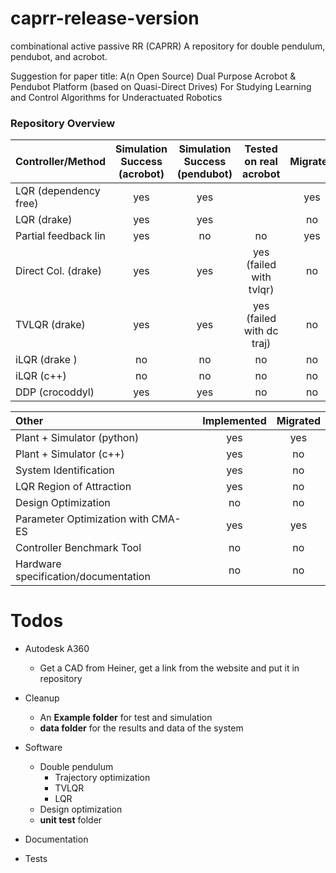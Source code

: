 # caprr-release-version

combinational active passive RR (CAPRR)
A repository for double pendulum, pendubot, and acrobot.

Suggestion for paper title: A(n Open Source) Dual Purpose Acrobot & Pendubot Platform (based on Quasi-Direct Drives) For Studying Learning and Control Algorithms for Underactuated Robotics


### Repository Overview

| Controller/Method     | Simulation Success (acrobot)   | Simulation Success (pendubot)   | Tested on real acrobot |   Migrated    |
|:----------------------|:------------------------------:|:-------------------------------:|:----------------------:|:-------------:|
|LQR (dependency free)  |yes                             |yes                              |                        |yes            |
|LQR (drake)            |yes                             |yes                              |                        |no             |
|Partial feedback lin   |yes                             |no                               |no                      |yes            |
|Direct Col. (drake)    |yes                             |yes                              |yes (failed with tvlqr) |no             |
|TVLQR (drake)          |yes                             |yes                              |yes (failed with dc traj)|no            |
|iLQR (drake )          |no                              |no                               |no                      |no             |
|iLQR (c++)             |no                              |no                               |no                      |no             |
|DDP (crocoddyl)        |yes                             |yes                              |no                      |no             |


|Other                                  | Implemented   | Migrated  |
|:--------------------------------------|:-------------:|:---------:|
|Plant + Simulator (python)             |yes            |yes        |
|Plant + Simulator (c++)                |yes            |no         |
|System Identification                  |yes            |no         |
|LQR Region of Attraction               |yes            |no         |
|Design Optimization                    |no             |no         |
|Parameter Optimization with CMA-ES     |yes            |yes        |
|Controller Benchmark Tool              |no             |no         |
|Hardware specification/documentation   |no             |no         |

# Todos
- Autodesk A360
    - Get a CAD from Heiner, get a link from the website and put it in repository
- Cleanup
    - An **Example folder** for test and simulation
    - **data folder** for the results and data of the system
- Software
    - Double pendulum 
        - Trajectory optimization
        - TVLQR
        - LQR
    - Design optimization
    - **unit test** folder

- Documentation
- Tests